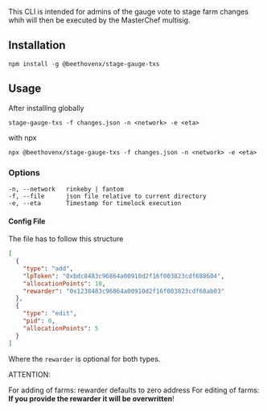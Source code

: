This CLI is intended for admins of the gauge vote to stage farm changes whih will then be executed by the 
MasterChef multisig.
## Installation
    npm install -g @beethovenx/stage-gauge-txs

## Usage
After installing globally

`stage-gauge-txs -f changes.json -n <network> -e <eta>`

with npx

`npx @beethovenx/stage-gauge-txs -f changes.json -n <network> -e <eta>`

### Options
```
-n, --network   rinkeby | fantom
-f, --file      json file relative to current directory
-e, --eta       Timestamp for timelock execution
```

#### Config File
The file has to follow this structure 
```json
[
  {
    "type": "add",
    "lpToken": "0xbdc8483c96864a00910d2f16f003823cdf688604",
    "allocationPoints": 10,
    "rewarder": "0x1238483c96864a00910d2f16f003823cdf68ab03"
  },
  {
    "type": "edit",
    "pid": 0,
    "allocationPoints": 5
  }
]
```

Where the `rewarder` is optional for both types. 

ATTENTION:

For adding of farms: rewarder defaults to zero address
For editing of farms: **If you provide the rewarder it will be overwritten**!
